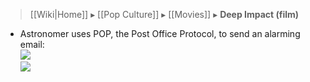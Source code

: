 > [[Wiki|Home]] ▸ [[Pop Culture]] ▸ [[Movies]] ▸ **Deep Impact (film)**

* Astronomer uses POP, the Post Office Protocol, to send an alarming email:  
  ![](https://web.archive.org/web/20201020054535if_/https://i.imgur.com/NXH1hkD.png)  
  ![](https://web.archive.org/web/20201020054822if_/https://i.imgur.com/oy6hQ3t.png)
